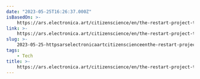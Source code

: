 ```yaml
---
date: "2023-05-25T16:26:37.000Z"
isBasedOn: >-
    https://ars.electronica.art/citizenscience/en/the-restart-project-the-right-to-repair-and-reuse-your-electronics/
link: >-
    https://ars.electronica.art/citizenscience/en/the-restart-project-the-right-to-repair-and-reuse-your-electronics/
slug: >-
    2023-05-25-httpsarselectronicaartcitizenscienceenthe-restart-project-the-right-to-repair-and-reuse-your-electronics
tags:
    - Tech
title: >-
    https://ars.electronica.art/citizenscience/en/the-restart-project-the-right-to-repair-and-reuse-your-electronics/
---
```

